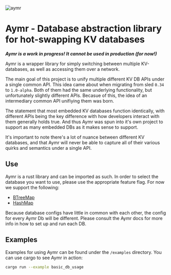 
![aymr](https://github.com/rainshowerLabs/Aymr/assets/55022497/6c48699e-f2d2-4f02-8fd6-9ff08d94487c)

# Aymr - Database abstraction library for hot-swapping KV databases

***Aymr is a work in progress! It cannot be used in production (for now!)***

Aymr is a wrapper library for simply switching between multiple KV-databases, as well as accessing them over a network.  

The main goal of this project is to unify multiple different KV DB APIs under a single common API. This idea came about when migrating from sled `0.34` to `1.0-alpha`. Both of them had the same underlying functionality, but unfortunately slightly different APIs. Becasue of this, the idea of an intermediary common API unifiying them was born.

The statement that most embedded KV databases function identically, with different APIs being the key difference with how developers interact with them generally holds true. And thus Aymr was spun into it's own project to support as many embedded DBs as it makes sense to support.

It's important to note there's a lot of nuance between different KV databases, and that Aymr will never be able to capture all of their various quirks and semantics under a single API.

## Use

Aymr is a rust library and can be imported as such. In order to select the database you want to use, please use the appropriate feature flag. For now we support the following:

- [BTreeMap](https://doc.rust-lang.org/std/collections/struct.BTreeMap.html)
- [HashMap](https://doc.rust-lang.org/std/collections/struct.HashMap.html)

Because database configs have little in common with each other, the config for every Aymr Db will be different. Please consult the Aymr docs for more info in how to set up and run each DB.

## Examples

Examples for using Aymr can be found under the `/examples` directory. You can use cargo to see Aymr in action:   

```bash
cargo run --example basic_db_usage
```
